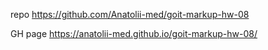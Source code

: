 repo 
https://github.com/Anatolii-med/goit-markup-hw-08


GH page
https://anatolii-med.github.io/goit-markup-hw-08/
